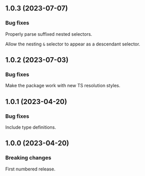 ## 1.0.3 (2023-07-07)

### Bug fixes

Properly parse suffixed nested selectors.

Allow the nesting `&` selector to appear as a descendant selector.

## 1.0.2 (2023-07-03)

### Bug fixes

Make the package work with new TS resolution styles.

## 1.0.1 (2023-04-20)

### Bug fixes

Include type definitions.

## 1.0.0 (2023-04-20)

### Breaking changes

First numbered release.
